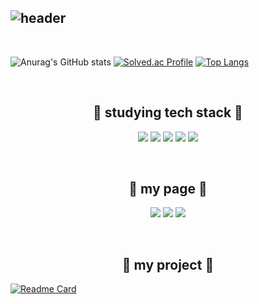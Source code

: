 ![header](https://capsule-render.vercel.app/api?&type=cylinder&color=ffffff&height=50&section=header&text=👋%20Hi,%20i'm%20Jeongsik%20Bae&desc=,%20a%20beginner%20developer%20🐣&fontAlign=34&fontSize=30&fontAlignY=50&fontColor=333333&descSize=20&descAlign=68&descAlignY=53&animation=fadeIn)
---

<br/>

![Anurag's GitHub stats](https://github-readme-stats.vercel.app/api?username=megar0829&show_icons=true&theme=graywhite) [![Solved.ac Profile](http://mazassumnida.wtf/api/v2/generate_badge?boj={megar0829})](https://solved.ac/{megar0829})
[![Top Langs](https://github-readme-stats.vercel.app/api/top-langs/?username=megar0829&layout=compact)](https://github.com/megar0829)

<br/>

<h2 align="center">📖 studying tech stack 📖</h3>
<p align="center">
<img src="https://img.shields.io/badge/VScode-007ACC?style=flat-square&logo=visualstudiocode&logoColor=white"/></a>
<img src="https://img.shields.io/badge/Github-181717?style=flat-square&logo=Github&logoColor=white"/></a>
<img src="https://img.shields.io/badge/Python-3776AB?style=flat-square&logo=Python&logoColor=white"/></a> 
<img src="https://img.shields.io/badge/C++-00599C?style=flat-square&logo=c%2B%2B&logoColor=white"/></a>
<img src="https://img.shields.io/badge/HTML-DF0000?style=flat-square&logo=HTML5&logoColor=white"/></a>
</p>

<br/>

</p><h2 align="center"> 🔗 my page 🔗 </h2>
<p align="center">
<a href="https://www.instagram.com/upright__s/" target="_blank"><img src="https://img.shields.io/badge/Instagram-E4405F?style=flat&logo=instagram&logoColor=white"/></a>
<a href="버튼을 눌렀을 때 이동할 링크" target="_blank"><img src="https://img.shields.io/badge/github blog-181717?style=flat&logo=Github&logoColor=white"/></a>
<a href="https://jeongsik-developer.tistory.com/" target="_blank"><img src="https://img.shields.io/badge/Tistory-000000?style=flat&logo=Tistory&logoColor=white"/></a> </p>

<br/>

</p><h2 align="center"> 🔗 my project 🔗 </h2>

[![Readme Card](https://github-readme-stats.vercel.app/api/pin/?username=megar0829&repo=TIL)](https://github.com/megar0829/TIL)